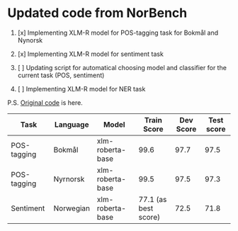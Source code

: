 # Updated code from NorBench

1. [x] Implementing XLM-R model for POS-tagging task for Bokmål and Nynorsk 

2. [x] Implementing XLM-R model for sentiment task

3. [ ] Updating script for automatical choosing model and classifier for the current task (POS, sentiment)

4. [ ] Implementing XLM-R model for NER task


P.S. [Original code](https://github.com/ltgoslo/NorBERT/tree/main/benchmarking) is here.

|Task|Language|Model|Train Score|Dev Score|Test score|
|---|---|---|---|---|---|
|POS-tagging|Bokmål|xlm-roberta-base| 99.6 |97.7|97.5|
|POS-tagging|Nyrnorsk|xlm-roberta-base| 99.5 |97.5|97.3|
|Sentiment|Norwegian|xlm-roberta-base|77.1 (as best score) |72.5|71.8
